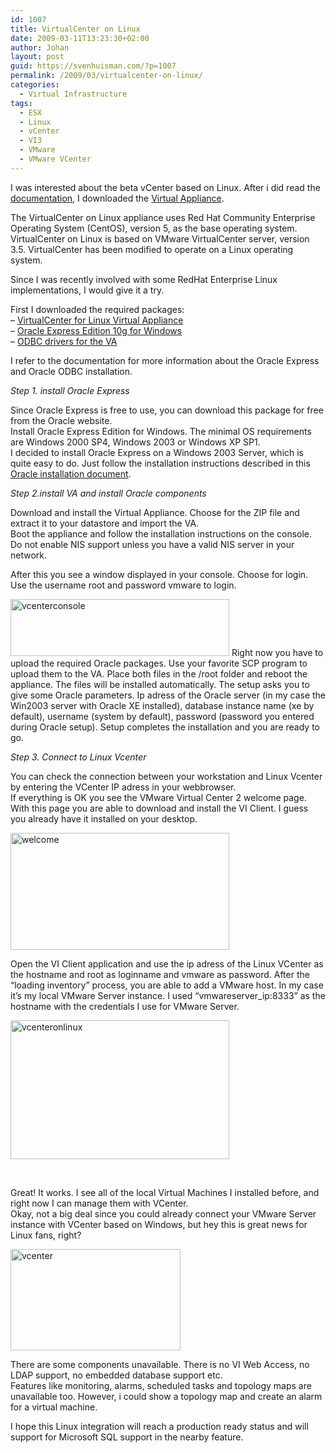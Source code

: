 ```yaml
---
id: 1007
title: VirtualCenter on Linux
date: 2009-03-11T13:23:30+02:00
author: Johan
layout: post
guid: https://svenhuisman.com/?p=1007
permalink: /2009/03/virtualcenter-on-linux/
categories:
  - Virtual Infrastructure
tags:
  - ESX
  - Linux
  - vCenter
  - VI3
  - VMware
  - VMware VCenter
---
```

I was interested about the beta vCenter based on Linux. After i did read the [documentation](https://communities.vmware.com/docs/DOC-9580), I downloaded the <a title="vcserver_linux" href="https://communities.vmware.com/community/beta/vcserver_linux" target="_blank">Virtual Appliance</a>.

<p style="text-align: left;">
  The VirtualCenter on Linux appliance uses Red Hat Community Enterprise Operating System (CentOS), version 5, as the base operating system. VirtualCenter on Linux is based on VMware VirtualCenter server, version 3.5. VirtualCenter has been modified to operate on a Linux operating system.
</p>

Since I was recently involved with some RedHat Enterprise Linux implementations, I would give it a try.<!--more-->

First I downloaded the required packages:  
&#8211; [VirtualCenter for Linux Virtual Appliance](https://communities.vmware.com/community/beta/vcserver_linux)  
&#8211; [Oracle Express Edition 10g for Windows](https://www.oracle.com/technology/software/products/database/xe/index.html)  
&#8211; [ODBC drivers for the VA](https://www.oracle.com/technology/software/tech/oci/instantclient/htdocs/linuxsoft.html)

I refer to the documentation for more information about the Oracle Express and Oracle ODBC installation.

_Step 1. install Oracle Express_

Since Oracle Express is free to use, you can download this package for free from the Oracle website.  
Install Oracle Express Edition for Windows. The minimal OS requirements are Windows 2000 SP4, Windows 2003 or Windows XP SP1.  
I decided to install Oracle Express on a Windows 2003 Server, which is quite easy to do. Just follow the installation instructions described in this [Oracle installation document](https://download.oracle.com/docs/cd/B25329_01/doc/install.102/b25143/toc.htm#BABGGAJA).

_Step 2.install VA and install Oracle components_

Download and install the Virtual Appliance. Choose for the ZIP file and extract it to your datastore and import the VA.  
Boot the appliance and follow the installation instructions on the console. Do not enable NIS support unless you have a valid NIS server in your network.

After this you see a window displayed in your console. Choose for login. Use the username root and password vmware to login.

<img class="aligncenter size-medium wp-image-1026" title="vcenterconsole" src="https://svenhuisman.com/wp-content/uploads/2009/03/vcenterconsole-350x91.jpg" alt="vcenterconsole" width="350" height="91" srcset="https://svenhuisman.com/wp-content/uploads/2009/03/vcenterconsole-350x91.jpg 350w, https://svenhuisman.com/wp-content/uploads/2009/03/vcenterconsole.jpg 674w" sizes="(max-width: 350px) 100vw, 350px" />  
Right now you have to upload the required Oracle packages. Use your favorite SCP program to upload them to the VA.  
Place both files in the /root folder and reboot the appliance. The files will be installed automatically.  
The setup asks you to give some Oracle parameters. Ip adress of the Oracle server (in my case the Win2003 server with Oracle XE installed), database instance name (xe by default), username (system by default), password (password you entered during Oracle setup). Setup completes the installation and you are ready to go.

_Step 3. Connect to Linux Vcenter_

You can check the connection between your workstation and Linux Vcenter by entering the VCenter IP adress in your webbrowser.  
If everything is OK you see the VMware Virtual Center 2 welcome page. With this page you are able to download and install the VI Client. I guess you already have it installed on your desktop.

<img class="size-medium wp-image-1028 aligncenter" title="welcome" src="https://svenhuisman.com/wp-content/uploads/2009/03/welcome-350x187.jpg" alt="welcome" width="350" height="187" srcset="https://svenhuisman.com/wp-content/uploads/2009/03/welcome-350x187.jpg 350w, https://svenhuisman.com/wp-content/uploads/2009/03/welcome.jpg 450w" sizes="(max-width: 350px) 100vw, 350px" /> 

Open the VI Client application and use the ip adress of the Linux VCenter as the hostname and root as loginname and vmware as password. After the &#8220;loading inventory&#8221; process, you are able to add a VMware host. In my case it&#8217;s my local VMware Server instance. I used &#8220;vmwareserver_ip:8333&#8221; as the hostname with the credentials I use for VMware Server.

<img class="aligncenter size-medium wp-image-1027" title="vcenteronlinux" src="https://svenhuisman.com/wp-content/uploads/2009/03/vcenteronlinux-350x222.jpg" alt="vcenteronlinux" width="350" height="222" srcset="https://svenhuisman.com/wp-content/uploads/2009/03/vcenteronlinux-350x222.jpg 350w, https://svenhuisman.com/wp-content/uploads/2009/03/vcenteronlinux.jpg 402w" sizes="(max-width: 350px) 100vw, 350px" /> 

 

Great! It works. I see all of the local Virtual Machines I installed before, and right now I can manage them with VCenter.  
Okay, not a big deal since you could already connect your VMware Server instance with VCenter based on Windows, but hey this is great news for Linux fans, right?

<img class="aligncenter size-full wp-image-1025" title="vcenter" src="https://svenhuisman.com/wp-content/uploads/2009/03/vcenter.jpg" alt="vcenter" width="272" height="162" /> 

There are some components unavailable. There is no VI Web Access, no LDAP support, no embedded database support etc.  
Features like monitoring, alarms, scheduled tasks and topology maps are unavailable too. However, i could show a topology map and create an alarm for a virtual machine.

I hope this Linux integration will reach a production ready status and will support for Microsoft SQL support in the nearby feature.